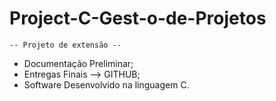 # Project-C-Gest-o-de-Projetos
    -- Projeto de extensão --
- Documentação Preliminar;
- Entregas Finais --> GITHUB; 
- Software Desenvolvido na linguagem C.
